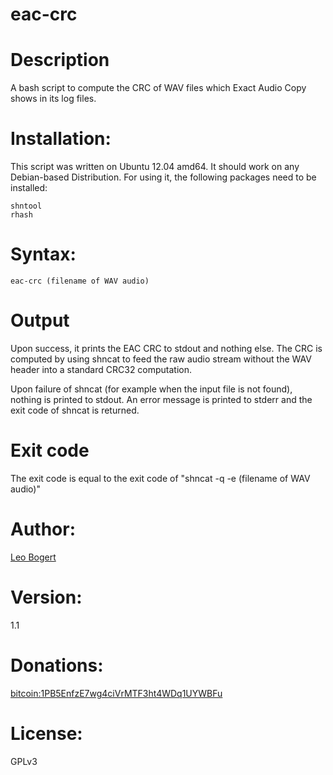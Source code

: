 eac-crc
=======

# Description

A bash script to compute the CRC of WAV files which Exact Audio Copy shows in its log files.

# Installation:

This script was written on Ubuntu 12.04 amd64. It should work on any Debian-based Distribution.
For using it, the following packages need to be installed:

	shntool
	rhash

# Syntax:

	eac-crc (filename of WAV audio)

# Output

Upon success, it prints the EAC CRC to stdout and nothing else. The CRC is computed by using shncat to feed the raw audio stream without the WAV header into a standard CRC32 computation.

Upon failure of shncat (for example when the input file is not found), nothing is printed to stdout. An error message is printed to stderr and the exit code of shncat is returned.

# Exit code

The exit code is equal to the exit code of "shncat -q -e (filename of WAV audio)"

# Author:

[Leo Bogert](http://leo.bogert.de)

# Version:

1.1

# Donations:

[bitcoin:1PB5EnfzE7wg4ciVrMTF3ht4WDq1UYWBFu](bitcoin:1PB5EnfzE7wg4ciVrMTF3ht4WDq1UYWBFu)
	
# License:

GPLv3